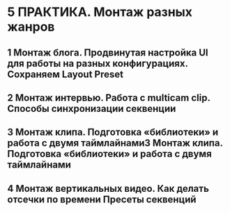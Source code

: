 # 5 ПРАКТИКА. Монтаж разных жанров

## 1 Монтаж блога. Продвинутая настройка UI для работы на разных конфигурациях. Сохраняем Layout Preset

## 2 Монтаж интервью. Работа с multicam clip. Способы синхронизации секвенции

## 3 Монтаж клипа. Подготовка «библиотеки» и работа с двумя таймлайнами3 Монтаж клипа. Подготовка «библиотеки» и работа с двумя таймлайнами

## 4 Монтаж вертикальных видео. Как делать отсечки по времени Пресеты секвенций
